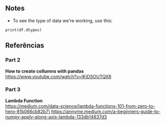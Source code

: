 ## Notes

- To see the type of data we're working, use this: 

```Phyton
print(df.dtypes)
```

## Referências

### Part 2
**How to create collumns with pandas**\
https://www.youtube.com/watch?v=IKiDSOUTQX8 

### Part 3
**Lambda Function**\
https://medium.com/data-science/lambda-functions-101-from-zero-to-hero-81b066cb82b7\
https://annyme.medium.com/a-beginners-guide-to-numpy-apply-along-axis-lambda-133db14837d3
